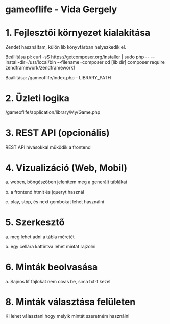 # gameoflife - Vida Gergely

# 1. Fejlesztői környezet kialakítása

Zendet használtam, külön lib könyvtárban helyezkedik el.

Beállítása pl:
curl -sS https://getcomposer.org/installer | sudo php -- --install-dir=/usr/local/bin --filename=composer
cd [lib dir]
composer require zendframework/zendframework1

Baállítása:
/gameoflife/index.php - LIBRARY_PATH

# 2. Üzleti logika

/gameoflife/application/library/My/Game.php

# 3. REST API (opcionális)

REST API hívásokkal működik a frontend

# 4. Vizualizáció (Web, Mobil)

a. weben, böngészőben jelenítem meg a generált táblákat

b. a frontend htmlt és jqueryt használ

c. play, stop, és next gombokat lehet használni


# 5. Szerkesztő

a. meg lehet adni a tábla méretét

b. egy cellára kattintva lehet mintát rajzolni

# 6. Minták beolvasása

a. Sajnos lif fájlokat nem olvas be, sima txt-t kezel


# 8. Minták választása felületen

Ki lehet választani hogy melyik mintát szeretném használni
